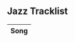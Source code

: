 <div class="tracklist-section">
  <h2>Jazz Tracklist</h2>
  <table class="tracklist-table" id="tracklist-table">
    <thead>
      <tr>
        <th>Song</th>
      </tr>
    </thead>
    <tbody>
      <!-- Tracklist data will be inserted here by JavaScript -->
    </tbody>
  </table>
</div>


<script>
// Function to fetch CSV data
function loadTracklist() {
  fetch('/assets/tracklists/modern-pop.csv')
    .then(response => response.text())
    .then(csvData => {
      const rows = csvData.split('\n').slice(1); // Remove header row
      const tableBody = document.querySelector('#tracklist-table tbody');
      rows.forEach(row => {
        const cols = row.split(',');
        if (cols.length > 1) {  // To avoid empty rows
          const tr = document.createElement('tr');
          cols.forEach(col => {
            const td = document.createElement('td');
            td.textContent = col.trim();
            tr.appendChild(td);
          });
          tableBody.appendChild(tr);
        }
      });
    })
    .catch(error => console.error('Error loading tracklist:', error));
}

// Call the function on page load
document.addEventListener('DOMContentLoaded', loadTracklist);
</script>
